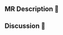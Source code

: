 ## MR Description :page_facing_up: 
<!-- 무엇을 한 것인지 설명을 쓸 것, 글 or 글 + 사진 가능 -->


## Discussion :speech_balloon: 
<!-- 우려사항 or 논의했으면 하는 것을 쓸 것 -->
